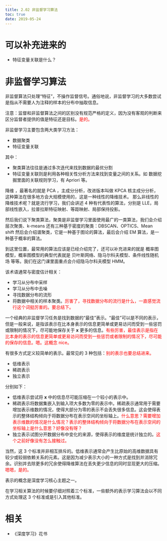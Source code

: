 ```yaml
---
title: 2.02 非监督学习算法
toc: true
date: 2019-05-24
---
```

# 可以补充进来的

- 特征变量关联是什么？

# 非监督学习算法

非监督算法只处理“特征”，不操作监督信号。通俗地说，非监督学习的大多数尝试是指从不需要人为注释的样本的分布中抽取信息。

注意：监督和非监督算法之间的区别没有规范严格的定义，因为没有客观的判断来区分监督者提供的值是特征还是目标。<span style="color:red;">是的。</span>



非监督学习主要包含两大类学习方法：

- 数据聚类
- 特征变量关联

其中：

- 聚类算法往往是通过多次迭代来找到数据的最优分割
- 特征变量关联则是利用各种相关性分析方法来找到变量之间的关系。如 数据挖掘里面的关联规则学习，有 Apriori 等。

降维 ，最著名的就是 PCA ，主成分分析，改进版本叫做 KPCA 核主成分分析，这种算法在很多地方会大规模使用的，这是一种线性的降维技术。
那么非线性的降维技术呢？就是流行学习，我们会讲述 4 种有代表性的算法，分别是 LLE，局部线性嵌入，拉普拉斯特征映射、等距映射、局部保持投影。

然后我们说下聚类算法，聚类是非监督学习里面使用最广的一类算法，我们会介绍 层次聚类、k-means 还有三种基于密度的聚类：DBSCAN、OPTICS、Mean shift  然后会介绍谱聚类，它是一种基于图论的算法，最后会介绍 EM 算法，是一种基于概率的算法。

到这里位置，最常用的算法应该是已经介绍完了，还可以补充进来的就是 概率图模型，概率图模型的典型代表就是 贝叶斯网络、隐马尔科夫模型、条件线性随机场 等等。我们在这门课里面重点会介绍隐马尔科夫模型 HMM。







该术语通常与密度估计相关：

- 学习从分布中采样
- 学习从分布中去噪
- 寻找数据分布的流形
- 将数据中相关的样本聚类。<span style="color:red;">厉害了，寻找数据分布的流行是什么，一直感觉流行这个词挺厉害的。要总结下。</span>

一个经典的非监督学习任务是找到数据的“最佳”表示。“最佳”可以是不同的表示，但是一般来说，是指该表示在比本身表示的信息更简单或更易访问而受到一些惩罚或限制的情况下，尽可能地保存关于 $\boldsymbol{x}$ 更多的信息。<span style="color:red;">有些厉害，最佳表示是指在比本身的表示的信息更简单或更易访问而受到一些惩罚或者限制的情况下，尽可能的保存的信息。嗯。这概念 nice。</span>

有很多方式定义较简单的表示。最常见的 3 种包括：<span style="color:red;">别的表示也要总结进来。</span>

- 低维表示
- 稀疏表示
- 独立表示

分别如下：

- 低维表示尝试将 $\boldsymbol{x}$ 中的信息尽可能压缩在一个较小的表示中。
- 稀疏表示将数据集嵌入到输入项大多数为零的表示中。稀疏表示通常用于需要增加表示维数的情况，使得大部分为零的表示不会丢失很多信息。这会使得表示的整体结构倾向于将数据分布在表示空间的坐标轴上。<span style="color:red;">什么意思？需要增加表示维数的情况是什么情况？表示的整体结构倾向于将数据分布在表示空间的坐标轴上是什么意思？好像没有呀？</span>
- 独立表示试图分开数据分布中变化的来源，使得表示的维度是统计独立的。<span style="color:red;">这个之前好像没有怎么接触过。</span>

当然，这 3 个标准并非相互排斥的。低维表示通常会产生比原始的高维数据具有较少或较弱依赖关系的元素。这是因为减少表示大小的一种方式是找到并消除冗余。识别并去除更多的冗余使得降维算法在丢失更少信息的同时显现更大的压缩。<span style="color:red;">嗯嗯，是的。</span>

表示的概念是深度学习核心主题之一。


在学习相关算法的时候要仔细对照着三个标准，一些额外的表示学习算法会以不同方式处理这 3 个标准或是引入其他标准。




# 相关

- 《深度学习》花书
